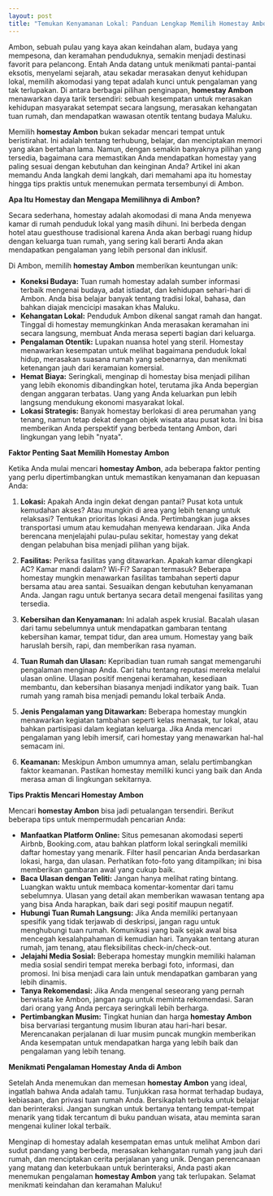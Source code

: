 ```yaml
---
layout: post
title: "Temukan Kenyamanan Lokal: Panduan Lengkap Memilih Homestay Ambon yang Tepat"
---
```


Ambon, sebuah pulau yang kaya akan keindahan alam, budaya yang mempesona, dan keramahan penduduknya, semakin menjadi destinasi favorit para pelancong. Entah Anda datang untuk menikmati pantai-pantai eksotis, menyelami sejarah, atau sekadar merasakan denyut kehidupan lokal, memilih akomodasi yang tepat adalah kunci untuk pengalaman yang tak terlupakan. Di antara berbagai pilihan penginapan, **homestay Ambon** menawarkan daya tarik tersendiri: sebuah kesempatan untuk merasakan kehidupan masyarakat setempat secara langsung, merasakan kehangatan tuan rumah, dan mendapatkan wawasan otentik tentang budaya Maluku.

Memilih **homestay Ambon** bukan sekadar mencari tempat untuk beristirahat. Ini adalah tentang terhubung, belajar, dan menciptakan memori yang akan bertahan lama. Namun, dengan semakin banyaknya pilihan yang tersedia, bagaimana cara memastikan Anda mendapatkan homestay yang paling sesuai dengan kebutuhan dan keinginan Anda? Artikel ini akan memandu Anda langkah demi langkah, dari memahami apa itu homestay hingga tips praktis untuk menemukan permata tersembunyi di Ambon.

**Apa Itu Homestay dan Mengapa Memilihnya di Ambon?**

Secara sederhana, homestay adalah akomodasi di mana Anda menyewa kamar di rumah penduduk lokal yang masih dihuni. Ini berbeda dengan hotel atau guesthouse tradisional karena Anda akan berbagi ruang hidup dengan keluarga tuan rumah, yang sering kali berarti Anda akan mendapatkan pengalaman yang lebih personal dan inklusif.

Di Ambon, memilih **homestay Ambon** memberikan keuntungan unik:

*   **Koneksi Budaya:** Tuan rumah homestay adalah sumber informasi terbaik mengenai budaya, adat istiadat, dan kehidupan sehari-hari di Ambon. Anda bisa belajar banyak tentang tradisi lokal, bahasa, dan bahkan diajak mencicipi masakan khas Maluku.
*   **Kehangatan Lokal:** Penduduk Ambon dikenal sangat ramah dan hangat. Tinggal di homestay memungkinkan Anda merasakan keramahan ini secara langsung, membuat Anda merasa seperti bagian dari keluarga.
*   **Pengalaman Otentik:** Lupakan nuansa hotel yang steril. Homestay menawarkan kesempatan untuk melihat bagaimana penduduk lokal hidup, merasakan suasana rumah yang sebenarnya, dan menikmati ketenangan jauh dari keramaian komersial.
*   **Hemat Biaya:** Seringkali, menginap di homestay bisa menjadi pilihan yang lebih ekonomis dibandingkan hotel, terutama jika Anda bepergian dengan anggaran terbatas. Uang yang Anda keluarkan pun lebih langsung mendukung ekonomi masyarakat lokal.
*   **Lokasi Strategis:** Banyak homestay berlokasi di area perumahan yang tenang, namun tetap dekat dengan objek wisata atau pusat kota. Ini bisa memberikan Anda perspektif yang berbeda tentang Ambon, dari lingkungan yang lebih "nyata".

**Faktor Penting Saat Memilih Homestay Ambon**

Ketika Anda mulai mencari **homestay Ambon**, ada beberapa faktor penting yang perlu dipertimbangkan untuk memastikan kenyamanan dan kepuasan Anda:

1.  **Lokasi:** Apakah Anda ingin dekat dengan pantai? Pusat kota untuk kemudahan akses? Atau mungkin di area yang lebih tenang untuk relaksasi? Tentukan prioritas lokasi Anda. Pertimbangkan juga akses transportasi umum atau kemudahan menyewa kendaraan. Jika Anda berencana menjelajahi pulau-pulau sekitar, homestay yang dekat dengan pelabuhan bisa menjadi pilihan yang bijak.

2.  **Fasilitas:** Periksa fasilitas yang ditawarkan. Apakah kamar dilengkapi AC? Kamar mandi dalam? Wi-Fi? Sarapan termasuk? Beberapa homestay mungkin menawarkan fasilitas tambahan seperti dapur bersama atau area santai. Sesuaikan dengan kebutuhan kenyamanan Anda. Jangan ragu untuk bertanya secara detail mengenai fasilitas yang tersedia.

3.  **Kebersihan dan Kenyamanan:** Ini adalah aspek krusial. Bacalah ulasan dari tamu sebelumnya untuk mendapatkan gambaran tentang kebersihan kamar, tempat tidur, dan area umum. Homestay yang baik haruslah bersih, rapi, dan memberikan rasa nyaman.

4.  **Tuan Rumah dan Ulasan:** Kepribadian tuan rumah sangat memengaruhi pengalaman menginap Anda. Cari tahu tentang reputasi mereka melalui ulasan online. Ulasan positif mengenai keramahan, kesediaan membantu, dan kebersihan biasanya menjadi indikator yang baik. Tuan rumah yang ramah bisa menjadi pemandu lokal terbaik Anda.

5.  **Jenis Pengalaman yang Ditawarkan:** Beberapa homestay mungkin menawarkan kegiatan tambahan seperti kelas memasak, tur lokal, atau bahkan partisipasi dalam kegiatan keluarga. Jika Anda mencari pengalaman yang lebih imersif, cari homestay yang menawarkan hal-hal semacam ini.

6.  **Keamanan:** Meskipun Ambon umumnya aman, selalu pertimbangkan faktor keamanan. Pastikan homestay memiliki kunci yang baik dan Anda merasa aman di lingkungan sekitarnya.

**Tips Praktis Mencari Homestay Ambon**

Mencari **homestay Ambon** bisa jadi petualangan tersendiri. Berikut beberapa tips untuk mempermudah pencarian Anda:

*   **Manfaatkan Platform Online:** Situs pemesanan akomodasi seperti Airbnb, Booking.com, atau bahkan platform lokal seringkali memiliki daftar homestay yang menarik. Filter hasil pencarian Anda berdasarkan lokasi, harga, dan ulasan. Perhatikan foto-foto yang ditampilkan; ini bisa memberikan gambaran awal yang cukup baik.
*   **Baca Ulasan dengan Teliti:** Jangan hanya melihat rating bintang. Luangkan waktu untuk membaca komentar-komentar dari tamu sebelumnya. Ulasan yang detail akan memberikan wawasan tentang apa yang bisa Anda harapkan, baik dari segi positif maupun negatif.
*   **Hubungi Tuan Rumah Langsung:** Jika Anda memiliki pertanyaan spesifik yang tidak terjawab di deskripsi, jangan ragu untuk menghubungi tuan rumah. Komunikasi yang baik sejak awal bisa mencegah kesalahpahaman di kemudian hari. Tanyakan tentang aturan rumah, jam tenang, atau fleksibilitas check-in/check-out.
*   **Jelajahi Media Sosial:** Beberapa homestay mungkin memiliki halaman media sosial sendiri tempat mereka berbagi foto, informasi, dan promosi. Ini bisa menjadi cara lain untuk mendapatkan gambaran yang lebih dinamis.
*   **Tanya Rekomendasi:** Jika Anda mengenal seseorang yang pernah berwisata ke Ambon, jangan ragu untuk meminta rekomendasi. Saran dari orang yang Anda percaya seringkali lebih berharga.
*   **Pertimbangkan Musim:** Tingkat hunian dan harga **homestay Ambon** bisa bervariasi tergantung musim liburan atau hari-hari besar. Merencanakan perjalanan di luar musim puncak mungkin memberikan Anda kesempatan untuk mendapatkan harga yang lebih baik dan pengalaman yang lebih tenang.

**Menikmati Pengalaman Homestay Anda di Ambon**

Setelah Anda menemukan dan memesan **homestay Ambon** yang ideal, ingatlah bahwa Anda adalah tamu. Tunjukkan rasa hormat terhadap budaya, kebiasaan, dan privasi tuan rumah Anda. Bersikaplah terbuka untuk belajar dan berinteraksi. Jangan sungkan untuk bertanya tentang tempat-tempat menarik yang tidak tercantum di buku panduan wisata, atau meminta saran mengenai kuliner lokal terbaik.

Menginap di homestay adalah kesempatan emas untuk melihat Ambon dari sudut pandang yang berbeda, merasakan kehangatan rumah yang jauh dari rumah, dan menciptakan cerita perjalanan yang unik. Dengan perencanaan yang matang dan keterbukaan untuk berinteraksi, Anda pasti akan menemukan pengalaman **homestay Ambon** yang tak terlupakan. Selamat menikmati keindahan dan keramahan Maluku!
